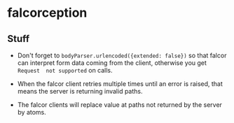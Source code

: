# falcorception

## Stuff

- Don't forget to `bodyParser.urlencoded({extended: false})` so that falcor 
can interpret form data coming from the client, otherwise you get `Request 
not supported` on calls.

- When the falcor client retries multiple times until an error is raised,
that means the server is returning invalid paths.

- The falcor clients will replace value at paths not returned by the 
server by atoms.
